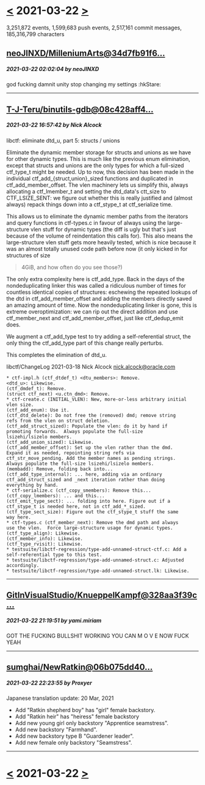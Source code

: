 # [<](2021-03-21.md) 2021-03-22 [>](2021-03-23.md)

3,251,872 events, 1,599,683 push events, 2,517,161 commit messages, 185,316,799 characters


## [neoJINXD/MilleniumArts@34d7fb91f6...](https://github.com/neoJINXD/MilleniumArts/commit/34d7fb91f6d074138fd6c7d42021e0a206dcb9f3)
##### 2021-03-22 02:02:04 by neoJINXD

god fucking damnit unity stop changing my settings :hkStare:

---
## [T-J-Teru/binutils-gdb@08c428aff4...](https://github.com/T-J-Teru/binutils-gdb/commit/08c428aff4a793b63c7dd2229ae172879623e3a2)
##### 2021-03-22 16:57:42 by Nick Alcock

libctf: eliminate dtd_u, part 5: structs / unions

Eliminate the dynamic member storage for structs and unions as we have
for other dynamic types.  This is much like the previous enum
elimination, except that structs and unions are the only types for which
a full-sized ctf_type_t might be needed.  Up to now, this decision has
been made in the individual ctf_add_{struct,union}_sized functions and
duplicated in ctf_add_member_offset.  The vlen machinery lets us
simplify this, always allocating a ctf_lmember_t and setting the
dtd_data's ctt_size to CTF_LSIZE_SENT: we figure out whether this is
really justified and (almost always) repack things down into a
ctf_stype_t at ctf_serialize time.

This allows us to eliminate the dynamic member paths from the iterators and
query functions in ctf-types.c in favour of always using the large-structure
vlen stuff for dynamic types (the diff is ugly but that's just because of the
volume of reindentation this calls for).  This also means the large-structure
vlen stuff gets more heavily tested, which is nice because it was an almost
totally unused code path before now (it only kicked in for structures of size
>4GiB, and how often do you see those?)

The only extra complexity here is ctf_add_type.  Back in the days of the
nondeduplicating linker this was called a ridiculous number of times for
countless identical copies of structures: eschewing the repeated lookups of the
dtd in ctf_add_member_offset and adding the members directly saved an amazing
amount of time.  Now the nondeduplicating linker is gone, this is extreme
overoptimization: we can rip out the direct addition and use ctf_member_next and
ctf_add_member_offset, just like ctf_dedup_emit does.

We augment a ctf_add_type test to try adding a self-referential struct, the only
thing the ctf_add_type part of this change really perturbs.

This completes the elimination of dtd_u.

libctf/ChangeLog
2021-03-18  Nick Alcock  <nick.alcock@oracle.com>

	* ctf-impl.h (ctf_dtdef_t) <dtu_members>: Remove.
	<dtd_u>: Likewise.
	(ctf_dmdef_t): Remove.
	(struct ctf_next) <u.ctn_dmd>: Remove.
	* ctf-create.c (INITIAL_VLEN): New, more-or-less arbitrary initial
	vlen size.
	(ctf_add_enum): Use it.
	(ctf_dtd_delete): Do not free the (removed) dmd; remove string
	refs from the vlen on struct deletion.
	(ctf_add_struct_sized): Populate the vlen: do it by hand if
	promoting forwards.  Always populate the full-size
	lsizehi/lsizelo members.
	(ctf_add_union_sized): Likewise.
	(ctf_add_member_offset): Set up the vlen rather than the dmd.
	Expand it as needed, repointing string refs via
	ctf_str_move_pending. Add the member names as pending strings.
	Always populate the full-size lsizehi/lsizelo members.
	(membadd): Remove, folding back into...
	(ctf_add_type_internal): ... here, adding via an ordinary
	ctf_add_struct_sized and _next iteration rather than doing
	everything by hand.
	* ctf-serialize.c (ctf_copy_smembers): Remove this...
	(ctf_copy_lmembers): ... and this...
	(ctf_emit_type_sect): ... folding into here. Figure out if a
	ctf_stype_t is needed here, not in ctf_add_*_sized.
	(ctf_type_sect_size): Figure out the ctf_stype_t stuff the same
	way here.
	* ctf-types.c (ctf_member_next): Remove the dmd path and always
	use the vlen.  Force large-structure usage for dynamic types.
	(ctf_type_align): Likewise.
	(ctf_member_info): Likewise.
	(ctf_type_rvisit): Likewise.
	* testsuite/libctf-regression/type-add-unnamed-struct-ctf.c: Add a
	self-referential type to this test.
	* testsuite/libctf-regression/type-add-unnamed-struct.c: Adjusted
	accordingly.
	* testsuite/libctf-regression/type-add-unnamed-struct.lk: Likewise.

---
## [GitInVisualStudio/KnueppelKampf@328aa3f39c...](https://github.com/GitInVisualStudio/KnueppelKampf/commit/328aa3f39cea19bfa436492e890bd88c93a78e20)
##### 2021-03-22 21:19:51 by yami.miriam

GOT THE FUCKING BULLSHIT WORKING YOU CAN M O V E NOW FUCK YEAH

---
## [sumghai/NewRatkin@06b075dd40...](https://github.com/sumghai/NewRatkin/commit/06b075dd40aa35afcce346b3b2fcfa3b3dbad03d)
##### 2021-03-22 22:23:55 by Proxyer

Japanese translation update: 20 Mar, 2021

 - Add "Ratkin shepherd boy" has "girl" female backstory.
 - Add "Ratkin heir" has "heiress" female backstory
 - Add new young girl only backstory "Apprentice seamstress".
 - Add new backstory "Farmhand".
 - Add new backstory type B "Guardener leader".
 - Add new female only backstory "Seamstress".

---

# [<](2021-03-21.md) 2021-03-22 [>](2021-03-23.md)

